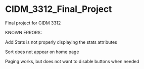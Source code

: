 # CIDM_3312_Final_Project
Final project for CIDM 3312

KNOWN ERRORS:

Add Stats is not properly displaying the stats attributes

Sort does not appear on home page

Paging works, but does not want to disable buttons when needed